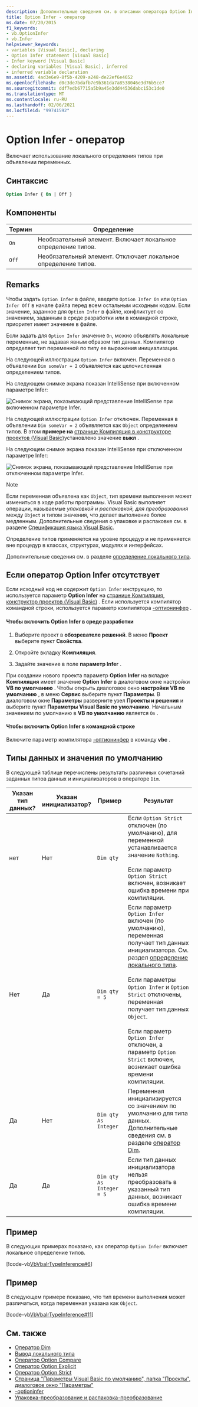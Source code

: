 ```yaml
---
description: Дополнительные сведения см. в описании оператора Option Infer
title: Option Infer - оператор
ms.date: 07/20/2015
f1_keywords:
- vb.OptionInfer
- vb.Infer
helpviewer_keywords:
- variables [Visual Basic], declaring
- Option Infer statement [Visual Basic]
- Infer keyword [Visual Basic]
- declaring variables [Visual Basic], inferred
- inferred variable declaration
ms.assetid: 4ad3e6e9-8f5b-4209-a248-de22ef6e4652
ms.openlocfilehash: d0c3de7bdafb7e9b361da7a8538046e3d76b5ce7
ms.sourcegitcommit: ddf7edb67715a5b9a45e3dd44536dabc153c1de0
ms.translationtype: MT
ms.contentlocale: ru-RU
ms.lasthandoff: 02/06/2021
ms.locfileid: "99741592"
---
```

# <a name="option-infer-statement"></a>Option Infer - оператор

Включает использование локального определения типов при объявлении переменных.

## <a name="syntax"></a>Синтаксис

```vb
Option Infer { On | Off }
```

## <a name="parts"></a>Компоненты

|Термин|Определение|
|---|---|
|`On`|Необязательный элемент. Включает локальное определение типов.|
|`Off`|Необязательный элемент. Отключает локальное определение типов.|

## <a name="remarks"></a>Remarks

Чтобы задать `Option Infer` в файле, введите `Option Infer On` или `Option Infer Off` в начале файла перед всем остальным исходным кодом. Если значение, заданное для `Option Infer` в файле, конфликтует со значением, заданным в среде разработки или в командной строке, приоритет имеет значение в файле.

Если задать для `Option Infer` значение `On`, можно объявлять локальные переменные, не задавая явным образом тип данных. Компилятор определяет тип переменной по типу ее выражения инициализации.

На следующей иллюстрации `Option Infer` включен. Переменная в объявлении `Dim someVar = 2` объявляется как целочисленная определением типов.

На следующем снимке экрана показан IntelliSense при включенном параметре Infer:

![Снимок экрана, показывающий представление IntelliSense при включенном параметре Infer.](./media/option-infer-statement/option-infer-as-integer-on.png)

На следующей иллюстрации `Option Infer` отключен. Переменная в объявлении `Dim someVar = 2` объявляется как `Object` определением типов. В этом **примере на** [странице Компиляция в конструкторе проектов (Visual Basic)](/visualstudio/ide/reference/compile-page-project-designer-visual-basic)установлено значение **выкл** .

На следующем снимке экрана показан IntelliSense при отключенном параметре Infer:

![Снимок экрана, показывающий представление IntelliSense при отключенном параметре Infer.](./media/option-infer-statement/option-infer-as-object-off.png)

> [!NOTE]
> Если переменная объявлена как `Object`, тип времени выполнения может измениться в ходе работы программы. Visual Basic выполняет операции, называемые *упаковкой* *и распаковкой, для преобразования* между `Object` и типом значения, что делает выполнение более медленным. Дополнительные сведения о упаковке и распаковке см. в разделе [Спецификация языка Visual Basic](~/_vblang/spec/conversions.md#value-type-conversions).

Определение типов применяется на уровне процедур и не применяется вне процедур в классах, структурах, модулях и интерфейсах.

Дополнительные сведения см. в разделе [определение локального типа](../../programming-guide/language-features/variables/local-type-inference.md).

## <a name="when-an-option-infer-statement-is-not-present"></a>Если оператор Option Infer отсутствует

Если исходный код не содержит `Option Infer` инструкцию, то используется параметр **Option Infer** на [странице Компиляция, конструктор проектов (Visual Basic)](/visualstudio/ide/reference/compile-page-project-designer-visual-basic) . Если используется компилятор командной строки, используется параметр компилятора [-оптионинфер](../../reference/command-line-compiler/optioninfer.md) .

#### <a name="to-set-option-infer-in-the-ide"></a>Чтобы включить Option Infer в среде разработки

1. Выберите проект в **обозревателе решений**. В меню **Проект** выберите пункт **Свойства**.

2. Откройте вкладку **Компиляция**.

3. Задайте значение в поле **параметр Infer** .

При создании нового проекта параметр **Option Infer** на вкладке **Компиляция** имеет значение **Option Infer** в диалоговом окне настройки **VB по умолчанию** . Чтобы открыть диалоговое окно **настройки VB по умолчанию** , в меню **Сервис** выберите пункт **Параметры**. В диалоговом окне **Параметры** разверните узел **Проекты и решения** и выберите пункт **Параметры Visual Basic по умолчанию**. Начальным значением по умолчанию в **VB по умолчанию** является `On` .

#### <a name="to-set-option-infer-on-the-command-line"></a>Чтобы включить Option Infer в командной строке

Включите параметр компилятора [-оптионинфер](../../reference/command-line-compiler/optioninfer.md) в команду **vbc** .

## <a name="default-data-types-and-values"></a>Типы данных и значения по умолчанию

В следующей таблице перечислены результаты различных сочетаний заданных типов данных и инициализаторов в операторе `Dim`.

|Указан тип данных?|Указан инициализатор?|Пример|Результат|
|---|---|---|---|
|нет|Нет|`Dim qty`|Если `Option Strict` отключен (по умолчанию), для переменной устанавливается значение `Nothing`.<br /><br /> Если параметр `Option Strict` включен, возникает ошибка времени при компиляции.|
|Нет|Да|`Dim qty = 5`|Если параметр `Option Infer` включен (по умолчанию), переменная получает тип данных инициализатора. См. раздел [определение локального типа](../../programming-guide/language-features/variables/local-type-inference.md).<br /><br /> Если параметры `Option Infer` и `Option Strict` отключены, переменная получает тип данных `Object`.<br /><br /> Если параметр `Option Infer` отключен, а параметр `Option Strict` включен, возникает ошибка времени компиляции.|
|Да|Нет|`Dim qty As Integer`|Переменная инициализируется со значением по умолчанию для типа данных. Дополнительные сведения см. в разделе [оператор Dim](dim-statement.md).|
|Да|Да|`Dim qty  As Integer = 5`|Если тип данных инициализатора нельзя преобразовать в указанный тип данных, возникает ошибка времени компиляции.|

## <a name="example"></a>Пример

В следующих примерах показано, как оператор `Option Infer` включает локальное определение типов.

[!code-vb[VbVbalrTypeInference#6](~/samples/snippets/visualbasic/VS_Snippets_VBCSharp/VbVbalrTypeInference/VB/Class1.vb#6)]

## <a name="example"></a>Пример

В следующем примере показано, что тип времени выполнения может различаться, когда переменная указана как `Object`.

[!code-vb[VbVbalrTypeInference#11](~/samples/snippets/visualbasic/VS_Snippets_VBCSharp/VbVbalrTypeInference/VB/Class1.vb#11)]

## <a name="see-also"></a>См. также

- [Оператор Dim](dim-statement.md)
- [Вывод локального типа](../../programming-guide/language-features/variables/local-type-inference.md)
- [Оператор Option Compare](option-compare-statement.md)
- [Оператор Option Explicit](option-explicit-statement.md)
- [Оператор Option Strict](option-strict-statement.md)
- [Страница "Параметры Visual Basic по умолчанию", папка "Проекты", диалоговое окно "Параметры"](/visualstudio/ide/reference/visual-basic-defaults-projects-options-dialog-box)
- [-optioninfer](../../reference/command-line-compiler/optioninfer.md)
- [Упаковка-преобразование и распаковка-преобразование](../../../csharp/programming-guide/types/boxing-and-unboxing.md)
